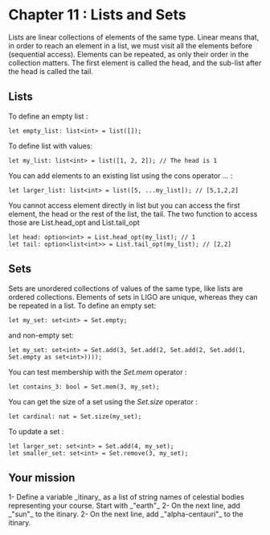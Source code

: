 # Chapter 11 : Lists and Sets

<dialog character="pilot">Please now plot our course as a list of destinations.</dialog>

Lists are linear collections of elements of the same type. Linear means that, in order to reach an element in a list, we must visit all the elements before (sequential access). Elements can be repeated, as only their order in the collection matters. The first element is called the head, and the sub-list after the head is called the tail.

## Lists

To define an empty list :

```
let empty_list: list<int> = list([]);
```

To define list with values:

```
let my_list: list<int> = list([1, 2, 2]); // The head is 1
```

You can add elements to an existing list using the cons operator _..._ :

```
let larger_list: list<int> = list([5, ...my_list]); // [5,1,2,2]
```

You cannot access element directly in list but you can access the first element, the head or the rest of the list, the tail. The two function to access those are List.head_opt and List.tail_opt

```
let head: option<int> = List.head_opt(my_list); // 1
let tail: option<list<int>> = List.tail_opt(my_list); // [2,2]
```

## Sets

Sets are unordered collections of values of the same type, like lists are ordered collections. Elements of sets in LIGO are unique, whereas they can be repeated in a list. To define an empty set:

```
let my_set: set<int> = Set.empty;
```

and non-empty set:

```
let my_set: set<int> = Set.add(3, Set.add(2, Set.add(2, Set.add(1, Set.empty as set<int>))));
```

You can test membership with the _Set.mem_ operator :

```
let contains_3: bool = Set.mem(3, my_set);
```

You can get the size of a set using the _Set.size_ operator :

```
let cardinal: nat = Set.size(my_set);
```

To update a set :

```
let larger_set: set<int> = Set.add(4, my_set);
let smaller_set: set<int> = Set.remove(3, my_set);
```

## Your mission

<!-- prettier-ignore -->1- Define a variable _itinary_ as a list of string names of celestial bodies representing your course. Start with _"earth"_

<!-- prettier-ignore -->2- On the next line, add _"sun"_ to the itinary.

<!-- prettier-ignore -->2- On the next line, add _"alpha-centauri"_ to the itinary.
